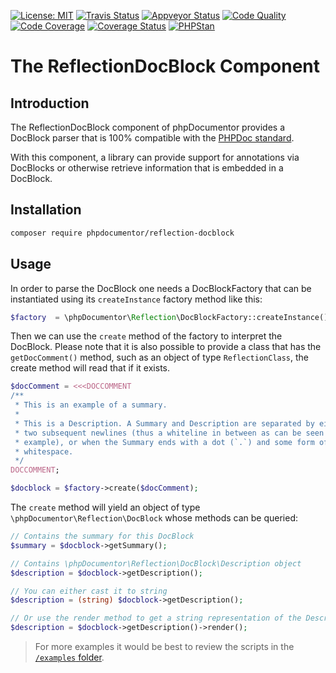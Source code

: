 [![License: MIT](https://img.shields.io/badge/License-MIT-yellow.svg)](https://opensource.org/licenses/MIT)
[![Travis Status](https://travis-ci.org/phpDocumentor/ReflectionDocBlock.svg?branch=master)](https://travis-ci.org/phpDocumentor/ReflectionDocBlock)
[![Appveyor Status](https://ci.appveyor.com/api/projects/status/03a9euxrcse7orgu/branch/master?svg=true)](https://ci.appveyor.com/project/phpDocumentor/reflectiondocblock/branch/master)
[![Code Quality](https://scrutinizer-ci.com/g/phpDocumentor/ReflectionDocBlock/badges/quality-score.png?b=master)](https://scrutinizer-ci.com/g/phpDocumentor/ReflectionDocBlock/?branch=master)
[![Code Coverage](https://scrutinizer-ci.com/g/phpDocumentor/ReflectionDocBlock/badges/coverage.png?b=master)](https://scrutinizer-ci.com/g/phpDocumentor/ReflectionDocBlock/?branch=master)
[![Coverage Status](https://coveralls.io/repos/github/phpDocumentor/ReflectionDocBlock/badge.svg?branch=master)](https://coveralls.io/github/phpDocumentor/ReflectionDocBlock?branch=master)
[![PHPStan](https://img.shields.io/badge/PHPStan-enabled-brightgreen.svg?style=flat)](https://github.com/phpstan/phpstan)


The ReflectionDocBlock Component
================================

Introduction
------------

The ReflectionDocBlock component of phpDocumentor provides a DocBlock parser
that is 100% compatible with the [PHPDoc standard](http://phpdoc.org/docs/latest).

With this component, a library can provide support for annotations via DocBlocks
or otherwise retrieve information that is embedded in a DocBlock.

Installation
------------

```bash
composer require phpdocumentor/reflection-docblock
```

Usage
-----

In order to parse the DocBlock one needs a DocBlockFactory that can be
instantiated using its `createInstance` factory method like this:

```php
$factory  = \phpDocumentor\Reflection\DocBlockFactory::createInstance();
```

Then we can use the `create` method of the factory to interpret the DocBlock.
Please note that it is also possible to provide a class that has the
`getDocComment()` method, such as an object of type `ReflectionClass`, the
create method will read that if it exists.

```php
$docComment = <<<DOCCOMMENT
/**
 * This is an example of a summary.
 *
 * This is a Description. A Summary and Description are separated by either
 * two subsequent newlines (thus a whiteline in between as can be seen in this
 * example), or when the Summary ends with a dot (`.`) and some form of
 * whitespace.
 */
DOCCOMMENT;

$docblock = $factory->create($docComment);
```

The `create` method will yield an object of type `\phpDocumentor\Reflection\DocBlock`
whose methods can be queried:

```php
// Contains the summary for this DocBlock
$summary = $docblock->getSummary();

// Contains \phpDocumentor\Reflection\DocBlock\Description object
$description = $docblock->getDescription();

// You can either cast it to string
$description = (string) $docblock->getDescription();

// Or use the render method to get a string representation of the Description.
$description = $docblock->getDescription()->render();
```

> For more examples it would be best to review the scripts in the [`/examples` folder](/examples).
